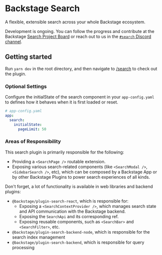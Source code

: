 # Backstage Search

A flexible, extensible search across your whole Backstage ecosystem.

Development is ongoing. You can follow the progress and contribute at the Backstage [Search Project Board](https://github.com/backstage/backstage/projects/6) or reach out to us in the [`#search` Discord channel](https://discord.com/channels/687207715902193673/770283289327566848).

## Getting started

Run `yarn dev` in the root directory, and then navigate to [/search](http://localhost:3000/search) to check out the plugin.

### Optional Settings

Configure the initialState of the search component in your `app-config.yaml` to defines how it behaves when it is first loaded or reset.

```yaml
# app-config.yaml
app:
  search:
    initialState:
      pageLimit: 50
```

### Areas of Responsibility

This search plugin is primarily responsible for the following:

- Providing a `<SearchPage />` routable extension.
- Exposing various search-related components (like `<SearchModal />`,
  `<SidebarSearch />`, etc), which can be composed by a Backstage App or by
  other Backstage Plugins to power search experiences of all kinds.

Don't forget, a lot of functionality is available in web libraries and backend plugins:

- `@backstage/plugin-search-react`, which is responsible for:
  - Exposing a `<SearchContextProvider />`, which manages search state and API
    communication with the Backstage backend.
  - Exposing the `SearchApi` and its corresponding ref.
  - Exposing reusable components, such as `<SearchBar>` and `<SearchFilter>`, etc.
- `@backstage/plugin-search-backend-node`, which is responsible for the search
  index management
- `@backstage/plugin-search-backend`, which is responsible for query processing
